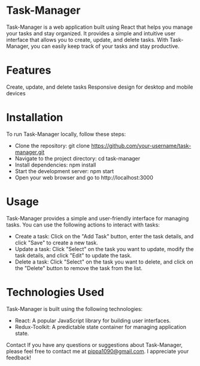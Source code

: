 # Task-Manager

Task-Manager is a web application built using React that helps you manage your tasks and stay organized. It provides a simple and intuitive user interface that allows you to create, update, and delete tasks. With Task-Manager, you can easily keep track of your tasks and stay productive.

# Features

Create, update, and delete tasks
Responsive design for desktop and mobile devices

# Installation

To run Task-Manager locally, follow these steps:

- Clone the repository: git clone https://github.com/your-username/task-manager.git
- Navigate to the project directory: cd task-manager
- Install dependencies: npm install
- Start the development server: npm start
- Open your web browser and go to http://localhost:3000

# Usage

Task-Manager provides a simple and user-friendly interface for managing tasks. You can use the following actions to interact with tasks:

- Create a task: Click on the "Add Task" button, enter the task details, and click "Save" to create a new task.
- Update a task: Click "Select" on the task you want to update, modify the task details, and click "Edit" to update the task.
- Delete a task: Click "Select" on the task you want to delete, and click on the "Delete" button to remove the task from the list.

# Technologies Used

Task-Manager is built using the following technologies:

- React: A popular JavaScript library for building user interfaces.
- Redux-Toolkit: A predictable state container for managing application state.

Contact
If you have any questions or suggestions about Task-Manager, please feel free to contact me at pippa1090@gmail.com. I appreciate your feedback!
